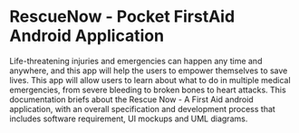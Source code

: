 # RescueNow - Pocket FirstAid Android Application
Life-threatening injuries and emergencies can happen any time and anywhere, and this app will help the users to empower themselves to save lives. This app will allow users to learn about what to do in multiple medical emergencies, from severe bleeding to broken bones to heart attacks. This documentation briefs about the Rescue Now - A First Aid android application, with an overall specification and development process that includes software requirement, UI mockups and UML diagrams.
